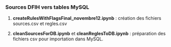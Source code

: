 ### Sources DFIH vers tables MySQL

1. **createRulesWithFlagsFinal_novembre12.ipynb** : création des fichiers sources.csv et regles.csv

2. **cleanSourcesForDB.ipynb** et **cleanReglesToDB.ipynb** : préparation des fichiers csv pour importation dans MySQL.
